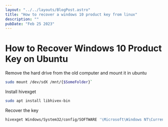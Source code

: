 ```yaml
---
layout: "../../layouts/BlogPost.astro"
title: "How to recover a windows 10 product key from linux"
description: ""
pubDate: "Feb 25 2023"
---
```


# How to Recover Windows 10 Product Key on Ubuntu

Remove the hard drive from the old computer and mount it in ubuntu

``` bash
sudo mount /dev/sdX /mnt/{$SomeFolder}`
```

Install hivexget

``` bash
sudo apt install libhivex-bin
```

Recover the key

``` bash
hivexget Windows/System32/config/SOFTWARE '\Microsoft\Windows NT\CurrentVersion\SoftwareProtectionPlatform' BackupProductKeyDefault
```
